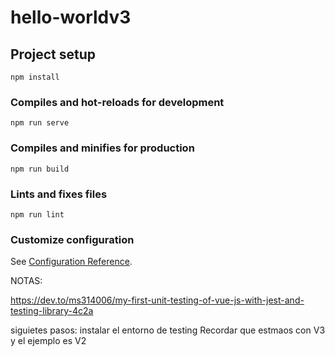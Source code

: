 # hello-worldv3

## Project setup
```
npm install
```

### Compiles and hot-reloads for development
```
npm run serve
```

### Compiles and minifies for production
```
npm run build
```

### Lints and fixes files
```
npm run lint
```

### Customize configuration
See [Configuration Reference](https://cli.vuejs.org/config/).


NOTAS:

https://dev.to/ms314006/my-first-unit-testing-of-vue-js-with-jest-and-testing-library-4c2a

siguietes pasos: instalar el entorno de testing
Recordar que estmaos con V3 y el ejemplo es V2
